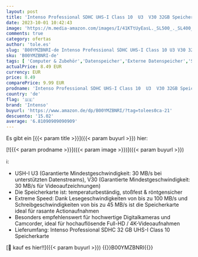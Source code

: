 ```yaml
---
layout: post
title: 'Intenso Professional SDHC UHS-I Class 10  U3  V30 32GB Speicherkarte  bis zu 100 MB/s  blau'
date: 2023-10-01 10:42:43
image: 'https://m.media-amazon.com/images/I/41KTtUyEasL._SL500_._SL400_.jpg'
comments: true
category: ofertas
author: 'tole.es'
slug: 'B00YMZBNRI-de Intenso Professional SDHC UHS-I Class 10 U3 V30 32GB...'
sku: 'B00YMZBNRI-de'
tags: [ 'Computer & Zubehör','Datenspeicher','Externe Datenspeicher','SecureDigital-Cards','Speicherkarten','intenso','🇩🇪', ]
actualPrice: 8.49 EUR
currency: EUR
price: 8.49
comparePrice: 9.99 EUR
prodname: 'Intenso Professional SDHC UHS-I Class 10  U3  V30 32GB Speicherkarte  bis zu 100 MB/s  blau'
country: 'de'
flag: '🇩🇪'
brand: 'Intenso'
buyurl: 'https://www.amazon.de/dp/B00YMZBNRI/?tag=tolees0ca-21'
descuento: '15.02'
average: '6.81090909090909'
---
```


Es gibt ein [{{< param title >}}]({{< param buyurl >}}) hier:

[![{{< param prodname >}}]({{< param image >}})]({{< param buyurl >}})

ℹ️:

- USH-I U3 (Garantierte Mindestgeschwindigkeit: 30 MB/s bei unterstützten Datenstreams), V30 (Garantierte Mindestgeschwindigkeit: 30 MB/s für Videoaufzeichnungen)
- Die Speicherkarte ist: temperaturbeständig, stoßfest & röntgensicher
- Extreme Speed: Dank Lesegeschwindigkeiten von bis zu 100 MB/s und Schreibgeschwindigkeiten von bis zu 45 MB/s ist die Speicherkarte ideal für rasante Actionaufnahmen
- Besonders empfehlenswert für hochwertige Digitalkameras und Camcorder, ideal für hochauflösende Full-HD / 4K-Videoaufnahmen
- Lieferumfang: Intenso Professional SDHC 32 GB UHS-I Class 10 Speicherkarte

[🛒 kauf es hier!!]({{< param buyurl >}})
{{<world>}}B00YMZBNRI{{</world>}}
